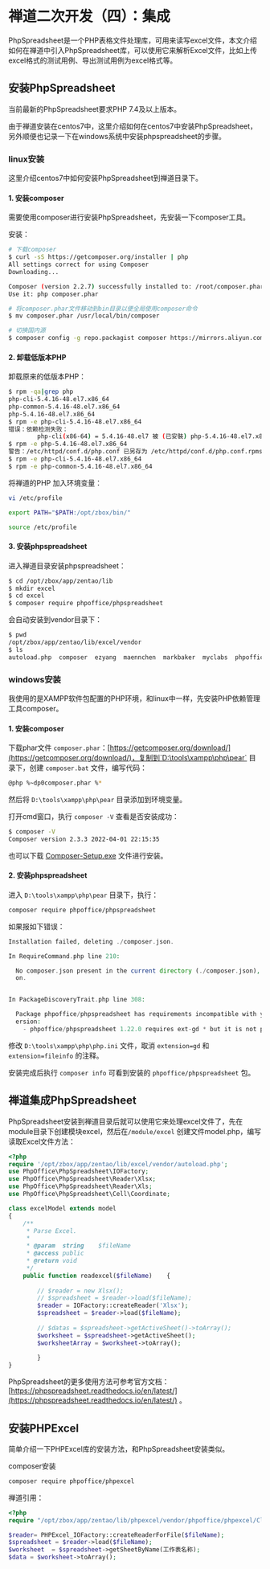 # 禅道二次开发（四）：集成

PhpSpreadsheet是一个PHP表格文件处理库，可用来读写excel文件，本文介绍如何在禅道中引入PhpSpreadsheet库，可以使用它来解析Excel文件，比如上传excel格式的测试用例、导出测试用例为excel格式等。



## 安装PhpSpreadsheet

当前最新的PhpSpreadsheet要求PHP 7.4及以上版本。

由于禅道安装在centos7中，这里介绍如何在centos7中安装PhpSpreadsheet，另外顺便也记录一下在windows系统中安装phpspreadsheet的步骤。

### linux安装

这里介绍centos7中如何安装PhpSpreadsheet到禅道目录下。

#### 1. 安装composer

需要使用composer进行安装PhpSpreadsheet，先安装一下composer工具。

安装：

```bash
# 下载composer
$ curl -sS https://getcomposer.org/installer | php
All settings correct for using Composer
Downloading...

Composer (version 2.2.7) successfully installed to: /root/composer.phar
Use it: php composer.phar

# 将composer.phar文件移动到bin目录以便全局使用composer命令
$ mv composer.phar /usr/local/bin/composer

# 切换国内源
$ composer config -g repo.packagist composer https://mirrors.aliyun.com/composer/

```

#### 2. 卸载低版本PHP

卸载原来的低版本PHP：

```bash
$ rpm -qa|grep php
php-cli-5.4.16-48.el7.x86_64
php-common-5.4.16-48.el7.x86_64
php-5.4.16-48.el7.x86_64
$ rpm -e php-cli-5.4.16-48.el7.x86_64
错误：依赖检测失败：
        php-cli(x86-64) = 5.4.16-48.el7 被 (已安裝) php-5.4.16-48.el7.x86_64 需要
$ rpm -e php-5.4.16-48.el7.x86_64
警告：/etc/httpd/conf.d/php.conf 已另存为 /etc/httpd/conf.d/php.conf.rpmsave
$ rpm -e php-cli-5.4.16-48.el7.x86_64
$ rpm -e php-common-5.4.16-48.el7.x86_64

```

将禅道的PHP 加入环境变量：

```bash
vi /etc/profile

export PATH="$PATH:/opt/zbox/bin/"

source /etc/profile

```

#### 3. 安装phpspreadsheet

进入禅道目录安装phpspreadsheet：

```bash
$ cd /opt/zbox/app/zentao/lib
$ mkdir excel
$ cd excel
$ composer require phpoffice/phpspreadsheet
```

会自动安装到vendor目录下：

```bash
$ pwd
/opt/zbox/app/zentao/lib/excel/vendor
$ ls
autoload.php  composer  ezyang  maennchen  markbaker  myclabs  phpoffice  psr  symfony

```

### windows安装

我使用的是XAMPP软件包配置的PHP环境，和linux中一样，先安装PHP依赖管理工具composer。

#### 1. 安装composer

下载phar文件 `composer.phar`：[https://getcomposer.org/download/](https://getcomposer.org/download/)，复制到`D:\tools\xampp\php\pear` 目录下，创建 `composer.bat` 文件，编写代码：

```bash
@php %~dp0composer.phar %*
```

然后将 `D:\tools\xampp\php\pear`  目录添加到环境变量。

打开cmd窗口，执行 `composer -V` 查看是否安装成功：

```bash
$ composer -V
Composer version 2.3.3 2022-04-01 22:15:35
```

也可以下载 [Composer-Setup.exe](https://getcomposer.org/Composer-Setup.exe) 文件进行安装。

#### 2. 安装phpspreadsheet

进入  `D:\tools\xampp\php\pear`  目录下，执行：

```bash
composer require phpoffice/phpspreadsheet
```

如果报如下错误：

```php
Installation failed, deleting ./composer.json.

In RequireCommand.php line 210:

  No composer.json present in the current directory (./composer.json), this may be the cause of the following excepti
  on.


In PackageDiscoveryTrait.php line 308:

  Package phpoffice/phpspreadsheet has requirements incompatible with your PHP version, PHP extensions and Composer v
  ersion:
    - phpoffice/phpspreadsheet 1.22.0 requires ext-gd * but it is not present.
```

修改 `D:\tools\xampp\php\php.ini` 文件，取消 `extension=gd` 和 `extension=fileinfo` 的注释。

安装完成后执行 `composer info` 可看到安装的 `phpoffice/phpspreadsheet` 包。



## 禅道集成PhpSpreadsheet

PhpSpreadsheet安装到禅道目录后就可以使用它来处理excel文件了，先在module目录下创建模块excel，然后在`/module/excel` 创建文件model.php，编写读取Excel文件方法：

```php
<?php
require '/opt/zbox/app/zentao/lib/excel/vendor/autoload.php';
use PhpOffice\PhpSpreadsheet\IOFactory;
use PhpOffice\PhpSpreadsheet\Reader\Xlsx;
use PhpOffice\PhpSpreadsheet\Reader\Xls;
use PhpOffice\PhpSpreadsheet\Cell\Coordinate;

class excelModel extends model
{
    /**
     * Parse Excel.
     *
     * @param  string    $fileName
     * @access public
     * @return void
     */
    public function readexcel($fileName)    { 
        
        // $reader = new Xlsx();
        // $spreadsheet = $reader->load($fileName);
        $reader = IOFactory::createReader('Xlsx');
        $spreadsheet = $reader->load($fileName);
        
        // $datas = $spreadsheet->getActiveSheet()->toArray();
        $worksheet = $spreadsheet->getActiveSheet();
        $worksheetArray = $worksheet->toArray();
        
        }
}
```

PhpSpreadsheet的更多使用方法可参考官方文档：[https://phpspreadsheet.readthedocs.io/en/latest/](https://phpspreadsheet.readthedocs.io/en/latest/) 。

## 安装PHPExcel

简单介绍一下PHPExcel库的安装方法，和PhpSpreadsheet安装类似。

composer安装

```bash
composer require phpoffice/phpexcel
```

禅道引用：

```php
<?php
require "/opt/zbox/app/zentao/lib/phpexcel/vendor/phpoffice/phpexcel/Classes/PHPExcel.php";

$reader= PHPExcel_IOFactory::createReaderForFile($fileName);
$spreadsheet = $reader->load($fileName);
$worksheet  = $spreadsheet->getSheetByName(工作表名称);
$data = $worksheet->toArray();
```

